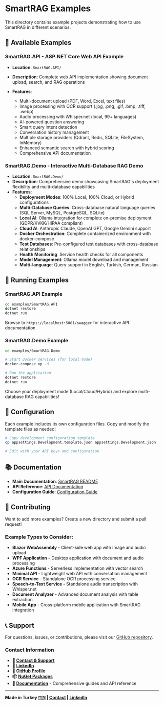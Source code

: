 # SmartRAG Examples

This directory contains example projects demonstrating how to use SmartRAG in different scenarios.

## 📁 Available Examples

### **SmartRAG.API** - ASP.NET Core Web API Example
- **Location**: `SmartRAG.API/`
- **Description**: Complete web API implementation showing document upload, search, and RAG operations

- **Features**: 
  - Multi-document upload (PDF, Word, Excel, text files)
  - Image processing with OCR support (.jpg, .png, .gif, .bmp, .tiff, .webp)
  - Audio processing with Whisper.net (local, 99+ languages)
  - AI-powered question answering
  - Smart query intent detection
  - Conversation history management
  - Multiple storage providers (Qdrant, Redis, SQLite, FileSystem, InMemory)
  - Enhanced semantic search with hybrid scoring
  - Comprehensive API documentation

### **SmartRAG.Demo** - Interactive Multi-Database RAG Demo
- **Location**: `SmartRAG.Demo/`
- **Description**: Comprehensive demo showcasing SmartRAG's deployment flexibility and multi-database capabilities
- **Features**:
  - **Deployment Modes**: 100% Local, 100% Cloud, or Hybrid configurations
  - **Multi-Database Queries**: Cross-database natural language queries (SQL Server, MySQL, PostgreSQL, SQLite)
  - **Local AI**: Ollama integration for complete on-premise deployment (GDPR/KVKK/HIPAA compliant)
  - **Cloud AI**: Anthropic Claude, OpenAI GPT, Google Gemini support
  - **Docker Orchestration**: Complete containerized environment with docker-compose
  - **Test Databases**: Pre-configured test databases with cross-database relationships
  - **Health Monitoring**: Service health checks for all components
  - **Model Management**: Ollama model download and management
  - **Multi-language**: Query support in English, Turkish, German, Russian

## 🚀 Running Examples

### SmartRAG.API Example
```bash
cd examples/SmartRAG.API
dotnet restore
dotnet run
```

Browse to `https://localhost:5001/swagger` for interactive API documentation.

### SmartRAG.Demo Example
```bash
cd examples/SmartRAG.Demo

# Start Docker services (for local mode)
docker-compose up -d

# Run the application
dotnet restore
dotnet run
```

Choose your deployment mode (Local/Cloud/Hybrid) and explore multi-database RAG capabilities!

## 🔧 Configuration

Each example includes its own configuration files. Copy and modify the template files as needed:

```bash
# Copy development configuration template
cp appsettings.Development.template.json appsettings.Development.json

# Edit with your API keys and configuration
```

## 📚 Documentation

- **Main Documentation**: [SmartRAG README](../../README.md)
- **API Reference**: [API Documentation](../../docs/api-reference.md)
- **Configuration Guide**: [Configuration Guide](../../docs/configuration.md)

## 🤝 Contributing

Want to add more examples? Create a new directory and submit a pull request!

### Example Types to Consider:
- **Blazor WebAssembly** - Client-side web app with image and audio upload
- **WPF Application** - Desktop application with document and audio processing
- **Azure Functions** - Serverless implementation with vector search
- **Minimal API** - Lightweight web API with conversation management
- **OCR Service** - Standalone OCR processing service
- **Speech-to-Text Service** - Standalone audio transcription with Whisper.net
- **Document Analyzer** - Advanced document analysis with table extraction
- **Mobile App** - Cross-platform mobile application with SmartRAG integration

## 📞 Support

For questions, issues, or contributions, please visit our [GitHub repository](https://github.com/byerlikaya/SmartRAG).

### Contact Information
- **📧 [Contact & Support](mailto:b.yerlikaya@outlook.com)**
- **💼 [LinkedIn](https://www.linkedin.com/in/barisyerlikaya/)**
- **🐙 [GitHub Profile](https://github.com/byerlikaya)**
- **📦 [NuGet Packages](https://www.nuget.org/profiles/barisyerlikaya)**
- **📖 [Documentation](https://byerlikaya.github.io/SmartRAG)** - Comprehensive guides and API reference

---
**Made in Turkey 🇹🇷 | [Contact](mailto:b.yerlikaya@outlook.com) | [LinkedIn](https://www.linkedin.com/in/barisyerlikaya/)**
